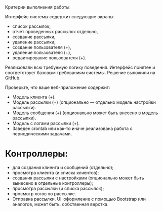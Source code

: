 Критерии выполнения работы:

Интерфейс системы содержит следующие экраны: 

- список рассылок, 
- отчет проведенных рассылок отдельно, 
- создание рассылки, 
- удаление рассылки, 
- создание пользователя (+), 
- удаление пользователя (+), 
- редактирование пользователя (+).

Реализовали всю требуемую логику поведения.
Интерфейс понятен и соответствует базовым требованиям системы.
Решение выложили на GitHub.

Проверьте, что ваше веб-приложение содержит:
- Модель клиента (+).
- Модель рассылки (+) (опционально — отдельно модель настройки рассылки).
- Модель сообщения (+) (опционально может быть внесено в модель рассылки).
- Модель с логами рассылки (+).
- Заведен crontab или как-то иначе реализована работа с периодическими задачами.

# Контроллеры:
- для создания клиента и сообщений (отдельно);
- просмотра клиента (и списка клиентов);
- создания рассылки с настройками (опционально может быть вынесено в отдельные контроллеры);
-  просмотра рассылки (и списка рассылок);
- просмотр логов по рассылке.
- Отправка рассылки.
UI-оформление с помощью Bootstrap или аналогов, может быть, собственная верстка.
